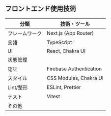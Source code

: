 ## フロントエンド使用技術

| 分類          | 技術・ツール              |
|---------------|--------------------------|
| フレームワーク | Next.js (App Router)     |
| 言語           | TypeScript   |
| UI             | React, Chakra UI         |
| 状態管理       |                          |
| 認証           | Firebase Authentication  |
| スタイル       | CSS Modules, Chakra UI   |
| Lint/整形      | ESLint, Prettier         |
| テスト         |      Vitest        |
| その他         |                         |
